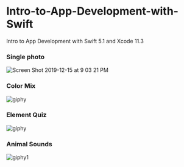 # Intro-to-App-Development-with-Swift
Intro to App Development with Swift 5.1
and Xcode 11.3
### Single photo
![Screen Shot 2019-12-15 at 9 03 21 PM](https://user-images.githubusercontent.com/25429165/70867465-70618100-1f7e-11ea-8a64-a87fd3ecc5c0.png)
### Color Mix
![giphy](https://user-images.githubusercontent.com/25429165/71327407-bbe0d580-2510-11ea-82d1-59072bc1f488.gif)
### Element Quiz
![giphy](https://user-images.githubusercontent.com/25429165/71557356-9f332900-2a4d-11ea-8210-a32d97489fb1.gif)
### Animal Sounds
![giphy1](https://user-images.githubusercontent.com/25429165/71558540-5e431080-2a5d-11ea-8812-583ef7caee55.gif)
